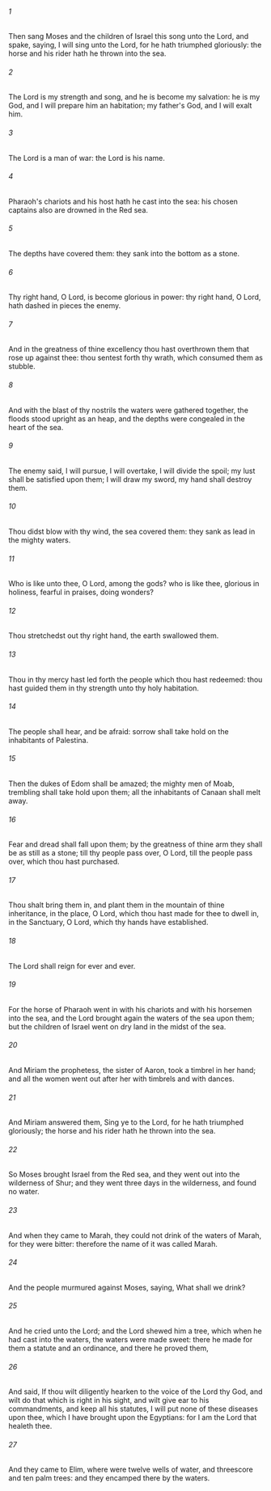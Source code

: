 ###### 1
Then sang Moses and the children of Israel this song unto the Lord, and spake, saying, I will sing unto the Lord, for he hath triumphed gloriously: the horse and his rider hath he thrown into the sea.

###### 2
The Lord is my strength and song, and he is become my salvation: he is my God, and I will prepare him an habitation; my father's God, and I will exalt him.

###### 3
The Lord is a man of war: the Lord is his name.

###### 4
Pharaoh's chariots and his host hath he cast into the sea: his chosen captains also are drowned in the Red sea.

###### 5
The depths have covered them: they sank into the bottom as a stone.

###### 6
Thy right hand, O Lord, is become glorious in power: thy right hand, O Lord, hath dashed in pieces the enemy.

###### 7
And in the greatness of thine excellency thou hast overthrown them that rose up against thee: thou sentest forth thy wrath, which consumed them as stubble.

###### 8
And with the blast of thy nostrils the waters were gathered together, the floods stood upright as an heap, and the depths were congealed in the heart of the sea.

###### 9
The enemy said, I will pursue, I will overtake, I will divide the spoil; my lust shall be satisfied upon them; I will draw my sword, my hand shall destroy them.

###### 10
Thou didst blow with thy wind, the sea covered them: they sank as lead in the mighty waters.

###### 11
Who is like unto thee, O Lord, among the gods? who is like thee, glorious in holiness, fearful in praises, doing wonders?

###### 12
Thou stretchedst out thy right hand, the earth swallowed them.

###### 13
Thou in thy mercy hast led forth the people which thou hast redeemed: thou hast guided them in thy strength unto thy holy habitation.

###### 14
The people shall hear, and be afraid: sorrow shall take hold on the inhabitants of Palestina.

###### 15
Then the dukes of Edom shall be amazed; the mighty men of Moab, trembling shall take hold upon them; all the inhabitants of Canaan shall melt away.

###### 16
Fear and dread shall fall upon them; by the greatness of thine arm they shall be as still as a stone; till thy people pass over, O Lord, till the people pass over, which thou hast purchased.

###### 17
Thou shalt bring them in, and plant them in the mountain of thine inheritance, in the place, O Lord, which thou hast made for thee to dwell in, in the Sanctuary, O Lord, which thy hands have established.

###### 18
The Lord shall reign for ever and ever.

###### 19
For the horse of Pharaoh went in with his chariots and with his horsemen into the sea, and the Lord brought again the waters of the sea upon them; but the children of Israel went on dry land in the midst of the sea.

###### 20
And Miriam the prophetess, the sister of Aaron, took a timbrel in her hand; and all the women went out after her with timbrels and with dances.

###### 21
And Miriam answered them, Sing ye to the Lord, for he hath triumphed gloriously; the horse and his rider hath he thrown into the sea.

###### 22
So Moses brought Israel from the Red sea, and they went out into the wilderness of Shur; and they went three days in the wilderness, and found no water.

###### 23
And when they came to Marah, they could not drink of the waters of Marah, for they were bitter: therefore the name of it was called Marah.

###### 24
And the people murmured against Moses, saying, What shall we drink?

###### 25
And he cried unto the Lord; and the Lord shewed him a tree, which when he had cast into the waters, the waters were made sweet: there he made for them a statute and an ordinance, and there he proved them,

###### 26
And said, If thou wilt diligently hearken to the voice of the Lord thy God, and wilt do that which is right in his sight, and wilt give ear to his commandments, and keep all his statutes, I will put none of these diseases upon thee, which I have brought upon the Egyptians: for I am the Lord that healeth thee.

###### 27
And they came to Elim, where were twelve wells of water, and threescore and ten palm trees: and they encamped there by the waters.

